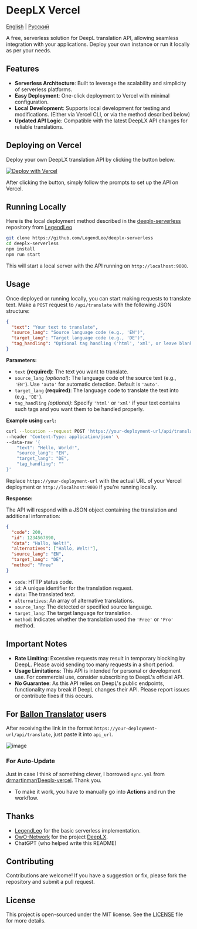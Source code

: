 DeepLX Vercel
=============

[English](README.md) | [Русский](README_RU.md)

A free, serverless solution for DeepL translation API, allowing seamless integration with your applications. Deploy your own instance or run it locally as per your needs.

Features
--------

* **Serverless Architecture**: Built to leverage the scalability and simplicity of serverless platforms.
* **Easy Deployment**: One-click deployment to Vercel with minimal configuration.
* **Local Development**: Supports local development for testing and modifications. (Either via Vercel CLI, or via the method described below)
* **Updated API Logic**: Compatible with the latest DeepLX API changes for reliable translations.

Deploying on Vercel
-------------------

Deploy your own DeepLX translation API by clicking the button below.

[![Deploy with Vercel](https://vercel.com/button)](https://vercel.com/new/clone?repository-url=https%3A%2F%2Fgithub.com%2zhjnerv%2FDeeplx-vercel)

After clicking the button, simply follow the prompts to set up the API on Vercel.

Running Locally
---------------

Here is the local deployment method described in the [deeplx-serverless](https://github.com/LegendLeo/deeplx-serverless/) repository from [LegendLeo](https://github.com/LegendLeo)

```bash
git clone https://github.com/LegendLeo/deeplx-serverless
cd deeplx-serverless
npm install
npm run start
```

This will start a local server with the API running on `http://localhost:9000`.

Usage
-----

Once deployed or running locally, you can start making requests to translate text. Make a `POST` request to `/api/translate` with the following JSON structure:

```json
{
  "text": "Your text to translate",
  "source_lang": "Source language code (e.g., 'EN')",
  "target_lang": "Target language code (e.g., 'DE')",
  "tag_handling": "Optional tag handling ('html', 'xml', or leave blank)"
}
```

**Parameters:**

* `text` **(required)**: The text you want to translate.
* `source_lang` _(optional)_: The language code of the source text (e.g., `'EN'`). Use `'auto'` for automatic detection. Default is `'auto'`.
* `target_lang` **(required)**: The language code to translate the text into (e.g., `'DE'`).
* `tag_handling` _(optional)_: Specify `'html'` or `'xml'` if your text contains such tags and you want them to be handled properly.

**Example using `curl`:**

```bash
curl --location --request POST 'https://your-deployment-url/api/translate' \
--header 'Content-Type: application/json' \
--data-raw '{
    "text": "Hello, World!",
    "source_lang": "EN",
    "target_lang": "DE",
    "tag_handling": ""
}'
```

Replace `https://your-deployment-url` with the actual URL of your Vercel deployment or `http://localhost:9000` if you're running locally.

**Response:**

The API will respond with a JSON object containing the translation and additional information:

```json
{
  "code": 200,
  "id": 1234567890,
  "data": "Hallo, Welt!",
  "alternatives": ["Hallo, Welt!"],
  "source_lang": "EN",
  "target_lang": "DE",
  "method": "Free"
}
```

* `code`: HTTP status code.
* `id`: A unique identifier for the translation request.
* `data`: The translated text.
* `alternatives`: An array of alternative translations.
* `source_lang`: The detected or specified source language.
* `target_lang`: The target language for translation.
* `method`: Indicates whether the translation used the `'Free'` or `'Pro'` method.

Important Notes
---------------

* **Rate Limiting**: Excessive requests may result in temporary blocking by DeepL. Please avoid sending too many requests in a short period.
* **Usage Limitations**: This API is intended for personal or development use. For commercial use, consider subscribing to DeepL's official API.
* **No Guarantee**: As this API relies on DeepL's public endpoints, functionality may break if DeepL changes their API. Please report issues or contribute fixes if this occurs.

For [Ballon Translator](https://github.com/dmMaze/BallonsTranslator) users
---------------------------

After receiving the link in the format `https://your-deployment-url/api/translate`, just paste it into `api_url`.

![image](https://github.com/bropines/Deeplx-vercel/assets/57861007/335afdf4-2c3c-4970-b266-2cabdb5c7931)

### For Auto-Update

Just in case I think of something clever, I borrowed `sync.yml` from [drmartinmar/Deeplx-vercel](https://github.com/drmartinmar/Deeplx-vercel). Thank you.

* To make it work, you have to manually go into **Actions** and run the workflow.

Thanks
------

* [LegendLeo](https://github.com/LegendLeo) for the basic serverless implementation.
* [OwO-Network](https://github.com/OwO-Network) for the project [DeepLX](https://github.com/OwO-Network/DeepLX).
* ChatGPT (who helped write this README)

Contributing
------------

Contributions are welcome! If you have a suggestion or fix, please fork the repository and submit a pull request.

License
-------

This project is open-sourced under the MIT license. See the [LICENSE](LICENSE) file for more details.
